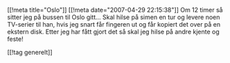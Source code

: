 [[!meta  title="Oslo"]]
[[!meta  date="2007-04-29 22:15:38"]]
Om 12 timer så sitter jeg på bussen til Oslo gitt... Skal hilse på simen en tur og levere noen TV-serier til han, hvis jeg snart får fingeren ut og får kopiert det over på en ekstern disk. Etter jeg har fått gjort det så skal jeg hilse på andre kjente og feste!

[[!tag  generelt]]